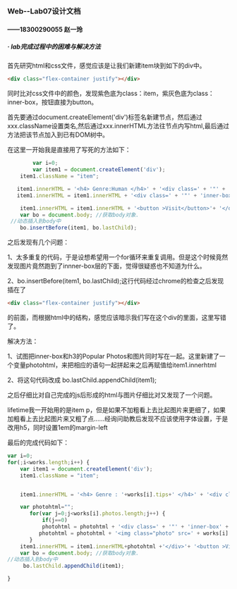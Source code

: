 ### Web--Lab07设计文档

#### ——18300290055 赵一玲

##### · lab完成过程中的困难与解决方法

首先研究html和css文件，感觉应该是让我们新建item块到如下的div中。

```html
<div class="flex-container justify"></div>
```

同时比对css文件中的颜色，发现紫色底为class：item，紫灰色底为class：inner-box，按钮直接为button。

首先要通过document.createElement('div')标签名新建节点，然后通过xxx.className设置类名,然后通过xxx.innerHTML方法往节点内写html,最后通过方法把该节点加入到已有DOM树中。

在这里一开始我是直接用了写死的方法如下：

```js
		var i=0;
		var item1 = document.createElement('div');
    item1.className = "item";

   item1.innerHTML = '<h4> Genre:Human </h4>' + '<div class=' + '"' + 'inner-box' + '"' + '>' + '<h3 style="display:inline">' + works[i].author + '</h3>' + '<p style="display:inline"> &nbsp&nbsp lifetime:' + works[i].lifetime + '</p></div>';
   item1.innerHTML = item1.innerHTML + '<div class=' + '"' + 'inner-box' + '"' + '>' + '<h3>Popular Photos</h3>' + '<img class="photo" src=' + works[i].photos[0] + '/>' + '<img class="photo" src=' + works[i].photos[1] + '/>' + '<img class="photo" src=' + works[i].photos[2] + '/>' + '</div>';

    item1.innerHTML = item1.innerHTML + '<button >Visit</button>'+ '</div>';
    var bo = document.body; //获取body对象.
 //动态插入到body中
    bo.insertBefore(item1, bo.lastChild);
```

之后发现有几个问题：

1、太多重复的代码，于是设想希望用一个for循环来重复调用。但是这个时候竟然发现图片竟然跑到了innner-box层的下面，觉得很疑惑也不知道为什么。

2、bo.insertBefore(item1, bo.lastChild);这行代码经过chrome的检查之后发现插在了

```html
<div class="flex-container justify"></div>
```

的前面，而根据html中的结构，感觉应该暗示我们写在这个div的里面，这里写错了。

解决方法：

1、试图把inner-box和h3的Popular Photos和图片同时写在一起。这里新建了一个变量photohtml，来把相应的语句一起拼起来之后再赋值给item1.innerhtml

2、将这句代码改成 bo.lastChild.appendChild(item1);



之后仔细比对自己完成的js后形成的html与图片仔细比对又发现了一个问题。

lifetime我一开始用的是item p，但是如果不加粗看上去比起图片来更细了，如果加粗看上去比起图片来又粗了点……经询问助教后发现不应该使用字体设置，于是改用h5，同时设置1em的margin-left

最后的完成代码如下：

```javascript
var i=0;
for(;i<works.length;i++) {
    var item1 = document.createElement('div');
    item1.className = "item";


    item1.innerHTML = '<h4> Genre : '+works[i].tips+' </h4>' + '<div class=' + '"' + 'inner-box' + '"' + '>' + '<h3 style="display:inline">' + works[i].author + '</h3>' + '<h5 style="display:inline;margin-left: 1em">lifetime:' + works[i].lifetime + '</p></div>';

    var photohtml="";
       for(var j=0;j<works[i].photos.length;j++) {
           if(j==0)
           photohtml = photohtml + '<div class=' + '"' + 'inner-box' + '"' + '>' + '<h3>Popular Photos</h3>';
          photohtml = photohtml + '<img class="photo" src=' + works[i].photos[j] + '/>';
       }
    item1.innerHTML = item1.innerHTML+photohtml +'</div>'+ '<button >Visit</button>'+'</div>';
    var bo = document.body; //获取body对象.
//动态插入到body中
     bo.lastChild.appendChild(item1);

}
```



